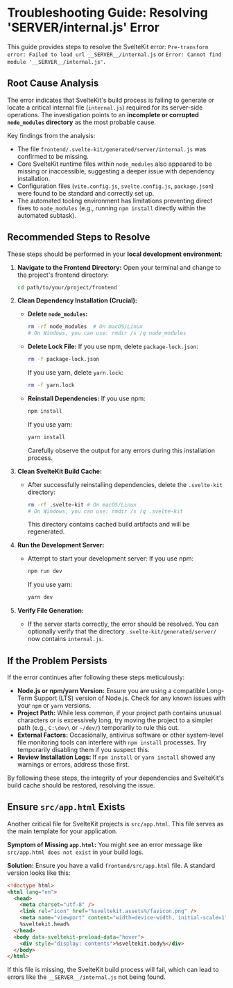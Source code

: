 # Troubleshooting Guide: Resolving '__SERVER__/internal.js' Error

This guide provides steps to resolve the SvelteKit error: `Pre-transform error: Failed to load url __SERVER__/internal.js` or `Error: Cannot find module '__SERVER__/internal.js'`.

## Root Cause Analysis

The error indicates that SvelteKit's build process is failing to generate or locate a critical internal file (`internal.js`) required for its server-side operations. The investigation points to an **incomplete or corrupted `node_modules` directory** as the most probable cause.

Key findings from the analysis:
- The file `frontend/.svelte-kit/generated/server/internal.js` was confirmed to be missing.
- Core SvelteKit runtime files within `node_modules` also appeared to be missing or inaccessible, suggesting a deeper issue with dependency installation.
- Configuration files (`vite.config.js`, `svelte.config.js`, `package.json`) were found to be standard and correctly set up.
- The automated tooling environment has limitations preventing direct fixes to `node_modules` (e.g., running `npm install` directly within the automated subtask).

## Recommended Steps to Resolve

These steps should be performed in your **local development environment**:

1.  **Navigate to the Frontend Directory:**
    Open your terminal and change to the project's frontend directory:
    ```bash
    cd path/to/your/project/frontend
    ```

2.  **Clean Dependency Installation (Crucial):**
    *   **Delete `node_modules`:**
        ```bash
        rm -rf node_modules  # On macOS/Linux
        # On Windows, you can use: rmdir /s /q node_modules
        ```
    *   **Delete Lock File:**
        If you use npm, delete `package-lock.json`:
        ```bash
        rm -f package-lock.json
        ```
        If you use yarn, delete `yarn.lock`:
        ```bash
        rm -f yarn.lock
        ```
    *   **Reinstall Dependencies:**
        If you use npm:
        ```bash
        npm install
        ```
        If you use yarn:
        ```bash
        yarn install
        ```
        Carefully observe the output for any errors during this installation process.

3.  **Clean SvelteKit Build Cache:**
    *   After successfully reinstalling dependencies, delete the `.svelte-kit` directory:
        ```bash
        rm -rf .svelte-kit # On macOS/Linux
        # On Windows, you can use: rmdir /s /q .svelte-kit
        ```
        This directory contains cached build artifacts and will be regenerated.

4.  **Run the Development Server:**
    *   Attempt to start your development server:
        If you use npm:
        ```bash
        npm run dev
        ```
        If you use yarn:
        ```bash
        yarn dev
        ```

5.  **Verify File Generation:**
    *   If the server starts correctly, the error should be resolved. You can optionally verify that the directory `.svelte-kit/generated/server/` now contains `internal.js`.

## If the Problem Persists

If the error continues after following these steps meticulously:

*   **Node.js or npm/yarn Version:** Ensure you are using a compatible Long-Term Support (LTS) version of Node.js. Check for any known issues with your `npm` or `yarn` versions.
*   **Project Path:** While less common, if your project path contains unusual characters or is excessively long, try moving the project to a simpler path (e.g., `C:\dev\` or `~/dev/`) temporarily to rule this out.
*   **External Factors:** Occasionally, antivirus software or other system-level file monitoring tools can interfere with `npm install` processes. Try temporarily disabling them if you suspect this.
*   **Review Installation Logs:** If `npm install` or `yarn install` showed any warnings or errors, address those first.

By following these steps, the integrity of your dependencies and SvelteKit's build cache should be restored, resolving the issue.

## Ensure `src/app.html` Exists

Another critical file for SvelteKit projects is `src/app.html`. This file serves as the main template for your application.

**Symptom of Missing `app.html`:**
You might see an error message like `src/app.html does not exist` in your build logs.

**Solution:**
Ensure you have a valid `frontend/src/app.html` file. A standard version looks like this:

```html
<!doctype html>
<html lang="en">
  <head>
    <meta charset="utf-8" />
    <link rel="icon" href="%sveltekit.assets%/favicon.png" />
    <meta name="viewport" content="width=device-width, initial-scale=1" />
    %sveltekit.head%
  </head>
  <body data-sveltekit-preload-data="hover">
    <div style="display: contents">%sveltekit.body%</div>
  </body>
</html>
```

If this file is missing, the SvelteKit build process will fail, which can lead to errors like the `__SERVER__/internal.js` not being found.
